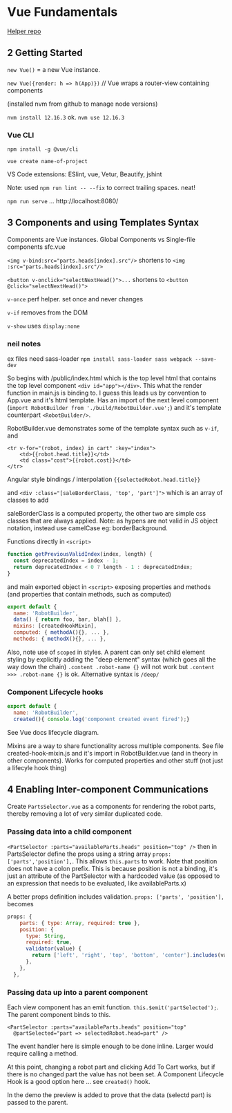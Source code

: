 # Vue Fundamentals

[Helper repo](https://github.com/jmcooper/vuejs-fundamentals)

## 2 Getting Started

`new Vue()` = a new Vue instance.

`new Vue({render: h => h(App)})` // Vue wraps a router-view containing components

(installed nvm from github to manage node versions)

`nvm install 12.16.3` ok. `nvm use 12.16.3`

### Vue CLI

`npm install -g @vue/cli`

`vue create name-of-project`

VS Code extensions: ESlint, vue, Vetur, Beautify, jshint

Note: used `npm run lint -- --fix` to correct trailing spaces. neat!

`npm run serve` ... http://localhost:8080/

## 3  Components and using Templates Syntax

Components are Vue instances. Global Components vs Single-file components sfc.vue

`<img v-bind:src="parts.heads[index].src"/>` shortens to `<img :src="parts.heads[index].src"/>`

`<button v-onclick="selectNextHead()">...` shortens to `<button @click="selectNextHead()">`

`v-once` perf helper. set once and never changes

`v-if` removes from the DOM

`v-show` uses `display:none`

### neil notes

ex files need sass-loader `npm install sass-loader sass webpack --save-dev`

So begins with /public/index.html which is the top level html that contains the top level component `<div id="app"></div>`. This what the render function in main.js is binding to. I guess this leads us by convention to App.vue and it's html template. Has an import of the next level component (`import RobotBuilder from './build/RobotBuilder.vue';`) and it's template counterpart `<RobotBuilder/>`.

RobotBuilder.vue demonstrates some of the template syntax such as `v-if`, and

```vue
<tr v-for="(robot, index) in cart" :key="index">
    <td>{{robot.head.title}}</td>
    <td class="cost">{{robot.cost}}</td>
</tr>
```

Angular style bindings / interpolation `{{selectedRobot.head.title}}`

and `<div :class="[saleBorderClass, 'top', 'part']">` which is an array of classes to add

saleBorderClass is a computed property, the other two are simple css classes that are always applied. Note: as hypens are not valid in JS object notation, instead use camelCase eg: borderBackground.

Functions directly in `<script>`

```javascript
function getPreviousValidIndex(index, length) {
  const deprecatedIndex = index - 1;
  return deprecatedIndex < 0 ? length - 1 : deprecatedIndex;
}
```

and main exported object in `<script>` exposing properties and methods (and properties that contain methods, such as computed)

```javascript
export default {
  name: 'RobotBuilder',
  data() { return foo, bar, blah[] },
  mixins: [createdHookMixin],
  computed: { methodA(){}, ... },
  methods: { methodX(){}, ... },
```

Also, note use of `scoped` in styles. A parent can only set child element styling by explicitly adding the "deep element" syntax (which goes all the way down the chain)
`.content .robot-name {}` will not work but `.content >>> .robot-name {}` is ok. Alternative syntax is `/deep/`

### Component Lifecycle hooks

```javascript
export default {
  name: 'RobotBuilder',
  created(){ console.log('component created event fired');}
```

See Vue docs lifecycle diagram.

Mixins are a way to share functionality across multiple components. See file created-hook-mixin.js and it's import in RobotBuilder.vue (and in theory in other components). Works for computed properties and other stuff (not just a lifecyle hook thing)

## 4 Enabling Inter-component Communications

Create `PartsSelector.vue` as a components for rendering the robot parts, thereby removing a lot of very similar duplicated code.

### Passing data into a child component

`<PartSelector :parts="availableParts.heads" position="top" />` then in PartsSelector define the props using a string array `props: ['parts','position'],`. This allows `this.parts` to work. Note that position does not have a colon prefix. This is because position is not a binding, it's just an attribute of the PartSelector with a hardcoded value (as opposed to an expression that needs to be evaluated, like availableParts.x)

A better props definition includes validation. `props: ['parts', 'position'],` becomes

```javascript
props: {
    parts: { type: Array, required: true },
    position: {
      type: String,
      required: true,
      validator(value) {
        return ['left', 'right', 'top', 'bottom', 'center'].includes(value);
      },
    },
  },
```

### Passing data up into a parent component

Each view component has an emit function. `this.$emit('partSelected');`. The parent component binds to this.

```
<PartSelector :parts="availableParts.heads" position="top"
  @partSelected="part => selectedRobot.head=part" />
```
The event handler here is simple enough to be done inline. Larger would require calling a method.

At this point, changing a robot part and clicking Add To Cart works, but if there is no changed part the value has not been set. A Component Lifecycle Hook is a good option here ... see `created()` hook.

In the demo the preview is added to prove that the data (selectd part) is passed to the parent.

